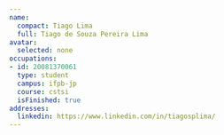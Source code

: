 ```yaml
---
name:
  compact: Tiago Lima
  full: Tiago de Souza Pereira Lima
avatar:
  selected: none
occupations:
- id: 20081370061
  type: student
  campus: ifpb-jp
  course: cstsi
  isFinished: true
addresses:
  linkedin: https://www.linkedin.com/in/tiagosplima/
---
```

